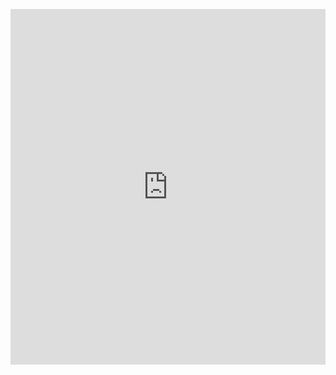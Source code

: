 <p><iframe allowfullscreen width="100%" height="569" class="google-slides-iframe" frameborder="0" scrolling="no" src="https://docs.google.com/presentation/d/e/2PACX-1vSxFM9cY2lfzqkHyl7RYCq462u-qECu3t-YoMVXlvLUo7qHJs5WLrBDDutBzweUH79ppDqbE4EeuubO/embed?start=false&amp;loop=false&amp;delayms=3000"></iframe></p>